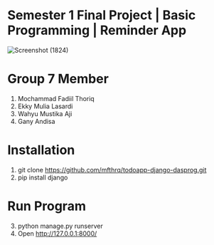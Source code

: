 # Semester 1 Final Project | Basic Programming | Reminder App
![Screenshot (1824)](https://user-images.githubusercontent.com/59170543/205467403-1eb74eab-a653-4dfa-b3d4-3a66f4c23f07.png)

# Group 7 Member
1. Mochammad Fadiil Thoriq
2. Ekky Mulia Lasardi
3. Wahyu Mustika Aji
4. Gany Andisa 

# Installation
1. git clone https://github.com/mfthrq/todoapp-django-dasprog.git
2. pip install django

# Run Program
3. python manage.py runserver
4. Open http://127.0.0.1:8000/ 
